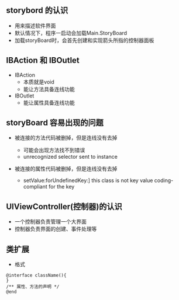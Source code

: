 ## storybord 的认识
- 用来描述软件界面
- 默认情况下，程序一启动会加载Main.StoryBoard
- 加载storyBoard时，会首先创建和实现箭头所指的控制器面板

## IBAction 和 IBOutlet

- IBAction
    - 本质就是void
    - 能让方法具备连线功能
- IBOutlet
    - 能让属性具备连线功能

## storyBoard 容易出现的问题
- 被连接的方法代码被删掉，但是连线没有去掉
    - 可能会出现方法找不到错误
    - unrecognized selector sent to instance

- 被连接的属性代码被删掉，但是连线没有去掉
    - setValue:forUndefinedKey:] this class is not key value coding-compliant for the key

## UIViewController(控制器)的认识

- 一个控制器负责管理一个大界面
- 控制器负责界面的创建、事件处理等

## 类扩展
- 格式

```
@interface className(){
}
/** 属性、方法的声明 */
@end
```